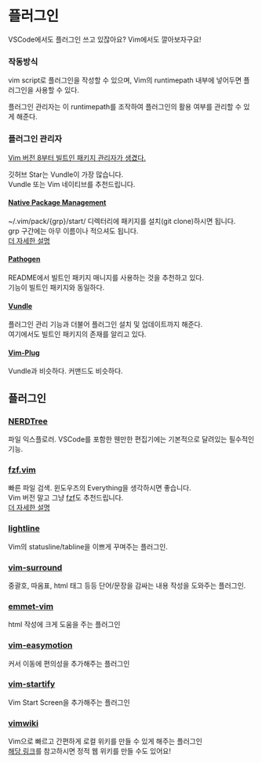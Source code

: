 
# 플러그인

VSCode에서도 플러그인 쓰고 있잖아요? Vim에서도 깔아보자구요!

### 작동방식

vim script로 플러그인을 작성할 수 있으며, Vim의 runtimepath 내부에 넣어두면 플러그인을 사용할 수 있다.  

플러그인 관리자는 이 runtimepath를 조작하여 플러그인의 활용 여부를 관리할 수 있게 해준다.

### 플러그인 관리자

[Vim 버전 8부터 빌트인 패키지 관리자가 생겼다.]((https://dgkim5360.tistory.com/entry/vim-8-native-package-support))

깃허브 Star는 Vundle이 가장 많습니다.  
Vundle 또는 Vim 네이티브를 추천드립니다.

#### [Native Package Management](https://vimhelp.org/repeat.txt.html#packages)
~/.vim/pack/{grp}/start/ 디렉터리에 패키지를 설치(git clone)하시면 됩니다.  
grp 구간에는 아무 이름이나 적으셔도 됩니다.   
[더 자세한 설명](https://learnvim.irian.to/customize/vim_packages)

#### [Pathogen](https://github.com/tpope/vim-pathogen)
README에서 빌트인 패키지 매니지를 사용하는 것을 추천하고 있다.  
기능이 빌트인 패키지와 동일하다.

#### [Vundle](https://github.com/VundleVim/Vundle.vim)
플러그인 관리 기능과 더불어 플러그인 설치 및 업데이트까지 해준다.  
여기에서도 빌트인 패키지의 존재를 알리고 있다.

#### [Vim-Plug](https://github.com/junegunn/vim-plug)
Vundle과 비슷하다. 커맨드도 비슷하다.

## 플러그인

### [NERDTree](https://github.com/preservim/nerdtree)
파일 익스플로러. VSCode를 포함한 웬만한 편집기에는 기본적으로 달려있는 필수적인 기능.

### [fzf.vim](https://github.com/junegunn/fzf.vim)
빠른 파일 검색. 윈도우즈의 Everything을 생각하시면 좋습니다.  
Vim 버전 말고 그냥 [fzf](https://github.com/junegunn/fzf)도 추천드립니다.  
[더 자세한 설명](https://github.com/occidere/TIL/issues/140)  

### [lightline](https://github.com/itchyny/lightline.vim)
Vim의 statusline/tabline을 이쁘게 꾸며주는 플러그인.

### [vim-surround](https://github.com/tpope/vim-surround)
중괄호, 따옴표, html 태그 등등 단어/문장을 감싸는 내용 작성을 도와주는 플러그인.

### [emmet-vim](https://github.com/mattn/emmet-vim)
html 작성에 크게 도움을 주는 플러그인

### [vim-easymotion](https://github.com/easymotion/vim-easymotion)
커서 이동에 편의성을 추가해주는 플러그인

### [vim-startify](https://github.com/mhinz/vim-startify)
Vim Start Screen을 추가해주는 플러그인

### [vimwiki](https://github.com/vimwiki/vimwiki)
Vim으로 빠르고 간편하게 로컬 위키를 만들 수 있게 해주는 플러그인  
[해당 링크](https://johngrib.github.io/wiki/my-wiki/)를 참고하시면 정적 웹 위키를 만들 수도 있어요!